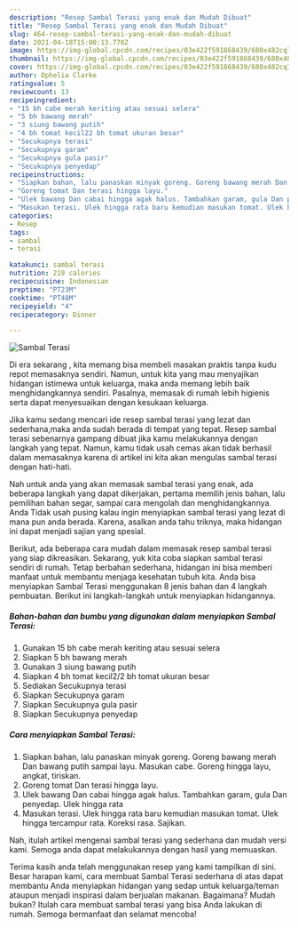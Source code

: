 ```yaml
---
description: "Resep Sambal Terasi yang enak dan Mudah Dibuat"
title: "Resep Sambal Terasi yang enak dan Mudah Dibuat"
slug: 464-resep-sambal-terasi-yang-enak-dan-mudah-dibuat
date: 2021-04-18T15:00:13.778Z
image: https://img-global.cpcdn.com/recipes/03e422f591868439/680x482cq70/sambal-terasi-foto-resep-utama.jpg
thumbnail: https://img-global.cpcdn.com/recipes/03e422f591868439/680x482cq70/sambal-terasi-foto-resep-utama.jpg
cover: https://img-global.cpcdn.com/recipes/03e422f591868439/680x482cq70/sambal-terasi-foto-resep-utama.jpg
author: Ophelia Clarke
ratingvalue: 5
reviewcount: 13
recipeingredient:
- "15 bh cabe merah keriting atau sesuai selera"
- "5 bh bawang merah"
- "3 siung bawang putih"
- "4 bh tomat kecil22 bh tomat ukuran besar"
- "Secukupnya terasi"
- "Secukupnya garam"
- "Secukupnya gula pasir"
- "Secukupnya penyedap"
recipeinstructions:
- "Siapkan bahan, lalu panaskan minyak goreng. Goreng bawang merah Dan bawang putih sampai layu. Masukan cabe. Goreng hingga layu, angkat, tiriskan."
- "Goreng tomat Dan terasi hingga layu."
- "Ulek bawang Dan cabai hingga agak halus. Tambahkan garam, gula Dan penyedap. Ulek hingga rata"
- "Masukan terasi. Ulek hingga rata baru kemudian masukan tomat. Ulek hingga tercampur rata. Koreksi rasa. Sajikan."
categories:
- Resep
tags:
- sambal
- terasi

katakunci: sambal terasi 
nutrition: 219 calories
recipecuisine: Indonesian
preptime: "PT23M"
cooktime: "PT48M"
recipeyield: "4"
recipecategory: Dinner

---
```



![Sambal Terasi](https://img-global.cpcdn.com/recipes/03e422f591868439/680x482cq70/sambal-terasi-foto-resep-utama.jpg)

Di era  sekarang , kita memang bisa membeli masakan praktis tanpa kudu repot memasaknya sendiri. Namun, untuk kita yang mau menyajikan hidangan istimewa untuk keluarga, maka anda memang lebih baik menghidangkannya sendiri. Pasalnya, memasak di rumah lebih higienis serta dapat menyesuaikan dengan kesukaan keluarga.

Jika kamu sedang mencari ide resep sambal terasi yang lezat dan sederhana,maka anda sudah berada di tempat yang tepat. Resep sambal terasi  sebenarnya gampang dibuat jika kamu melakukannya dengan langkah yang tepat. Namun, kamu tidak usah cemas akan tidak berhasil dalam memasaknya 
karena di artikel ini kita akan mengulas sambal terasi dengan hati-hati.  



Nah untuk anda yang akan memasak sambal terasi yang enak, ada beberapa langkah yang dapat dikerjakan, pertama memilih jenis bahan, lalu pemilihan bahan segar, sampai cara mengolah dan menghidangkannya. Anda Tidak usah pusing kalau ingin menyiapkan sambal terasi yang lezat di mana pun anda berada. Karena, asalkan anda  tahu triknya, maka hidangan ini dapat menjadi sajian yang spesial.

Berikut, ada beberapa cara mudah dalam memasak resep sambal terasi yang siap dikreasikan. Sekarang, yuk kita coba siapkan sambal terasi sendiri di rumah. Tetap berbahan sederhana, hidangan ini bisa memberi manfaat untuk membantu menjaga kesehatan tubuh kita. Anda bisa menyiapkan Sambal Terasi menggunakan 8 jenis bahan dan 4 langkah pembuatan. Berikut ini langkah-langkah untuk menyiapkan hidangannya.

<!--inarticleads1-->

##### Bahan-bahan dan bumbu yang digunakan dalam menyiapkan Sambal Terasi:

1. Gunakan 15 bh cabe merah keriting atau sesuai selera
1. Siapkan 5 bh bawang merah
1. Gunakan 3 siung bawang putih
1. Siapkan 4 bh tomat kecil2/2 bh tomat ukuran besar
1. Sediakan Secukupnya terasi
1. Siapkan Secukupnya garam
1. Siapkan Secukupnya gula pasir
1. Siapkan Secukupnya penyedap




<!--inarticleads2-->

##### Cara menyiapkan Sambal Terasi:

1. Siapkan bahan, lalu panaskan minyak goreng. Goreng bawang merah Dan bawang putih sampai layu. Masukan cabe. Goreng hingga layu, angkat, tiriskan.
1. Goreng tomat Dan terasi hingga layu.
1. Ulek bawang Dan cabai hingga agak halus. Tambahkan garam, gula Dan penyedap. Ulek hingga rata
1. Masukan terasi. Ulek hingga rata baru kemudian masukan tomat. Ulek hingga tercampur rata. Koreksi rasa. Sajikan.




Nah, itulah artikel mengenai  sambal terasi  yang sederhana dan mudah versi kami. Semoga anda dapat melakukannya dengan hasil yang memuaskan. 

Terima kasih anda telah menggunakan resep yang kami tampilkan di sini. Besar harapan kami, cara membuat  Sambal Terasi sederhana di atas dapat membantu Anda menyiapkan hidangan yang sedap untuk keluarga/teman ataupun menjadi inspirasi dalam berjualan makanan. Bagaimana? Mudah bukan? Itulah cara membuat sambal terasi yang bisa Anda lakukan di rumah. Semoga bermanfaat dan selamat mencoba!

